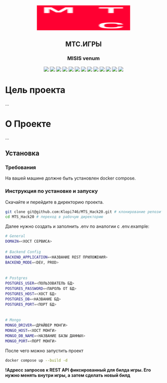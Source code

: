 <br />
<div align="center">
    <img src="media/logo.svg" alt="Logo" width="300" height="80">
  <h2 align="center">MTC.ИГРЫ</h2>
  <h3 align="center">MISIS venum</h3>
</div>

<div align="center">

<img src="https://img.shields.io/badge/c%23-%23239120.svg?style=for-the-badge&logo=csharp&logoColor=white">
<img src="https://img.shields.io/badge/python-3670A0?style=for-the-badge&logo=python&logoColor=ffdd54">
<img src="https://img.shields.io/badge/unity-%23000000.svg?style=for-the-badge&logo=unity&logoColor=white">
<img src="https://img.shields.io/badge/FastAPI-005571?style=for-the-badge&logo=fastapi">
<img src="https://img.shields.io/badge/MongoDB-%234ea94b.svg?style=for-the-badge&logo=mongodb&logoColor=white">
<img src="https://img.shields.io/badge/postgres-%23316192.svg?style=for-the-badge&logo=postgresql&logoColor=white">
<img src="https://img.shields.io/badge/WebGL-990000?logo=webgl&logoColor=white&style=for-the-badge">
<img src="https://img.shields.io/badge/figma-%23F24E1E.svg?style=for-the-badge&logo=figma&logoColor=white">
<img src="https://img.shields.io/badge/nginx-%23009639.svg?style=for-the-badge&logo=nginx&logoColor=white">
<img src="https://img.shields.io/badge/docker-%230db7ed.svg?style=for-the-badge&logo=docker&logoColor=white">
<img src="https://img.shields.io/badge/git-%23F05033.svg?style=for-the-badge&logo=git&logoColor=white">
<img src="https://img.shields.io/badge/github-%23121011.svg?style=for-the-badge&logo=github&logoColor=white">
<img src="https://img.shields.io/badge/Linux-FCC624?style=for-the-badge&logo=linux&logoColor=black">


</div>

# Цель проекта 
...

# О Проекте
...

## Установка 

### Требования 
На вашей машине должне быть установлен docker compose.

### Инструкция по установке и запуску 

Скачайте и перейдите в директорию проекта.
```zsh
git clone git@github.com:Klopi746/MTS_Hack20.git # клонирование репозитория
cd MTS_Hack20 # переход в рабочую директорию

```
Далее нужно создать и заполнить .env по аналогии с .env.example:
```zsh
# General
DOMAIN=<ХОСТ СЕРВИСА>

# Backend Config
BACKEND_APPLICATION=<НАЗВАНИЕ REST ПРИЛОЖЕНИЯ>
BACKEND_MODE=<DEV, PROD>


# Postgres
POSTGRES_USER=<ПОЛЬЗОВАТЕЛЬ БД>
POSTGRES_PASSWORD=<ПАРОЛЬ ОТ БД>
POSTGRES_HOST=<ХОСТ БД>
POSTGRES_DB=<НАЗВАНИЕ БД>
POSTGRES_PORT=<ПОРТ БД>


# Mongo
MONGO_DRIVER=<ДРАЙВЕР МОНГИ>
MONGO_HOST=<ХОСТ МОНГИ>
MONGO_DB_NAME=<НАЗВАНИЕ БАЗЫ ДАННЫХ>
MONGO_PORT=<ПОРТ МОНГИ>
```

После чего можно запустить проект
```zsh
docker compose up --build -d
```

**!Адресс запросов к REST API фиксированный для билда игры. Его нужно менять внутри игры, а затем сделать новый билд**





